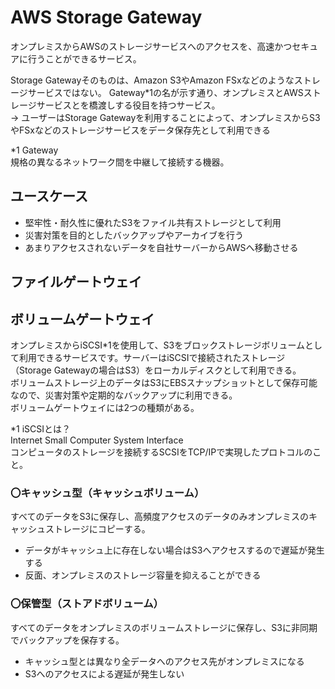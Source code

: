 # AWS Storage Gateway
オンプレミスからAWSのストレージサービスへのアクセスを、高速かつセキュアに行うことができるサービス。

Storage Gatewayそのものは、Amazon S3やAmazon FSxなどのようなストレージサービスではない。
Gateway*1の名が示す通り、オンプレミスとAWSストレージサービスとを橋渡しする役目を持つサービス。  
 → ユーザーはStorage Gatewayを利用することによって、オンプレミスからS3やFSxなどのストレージサービスをデータ保存先として利用できる

*1 Gateway  
規格の異なるネットワーク間を中継して接続する機器。

## ユースケース
* 堅牢性・耐久性に優れたS3をファイル共有ストレージとして利用
* 災害対策を目的としたバックアップやアーカイブを行う
* あまりアクセスされないデータを自社サーバーからAWSへ移動させる

## ファイルゲートウェイ

## ボリュームゲートウェイ
オンプレミスからiSCSI*1を使用して、S3をブロックストレージボリュームとして利用できるサービスです。サーバーはiSCSIで接続されたストレージ（Storage Gatewayの場合はS3）をローカルディスクとして利用できる。  
ボリュームストレージ上のデータはS3にEBSスナップショットとして保存可能なので、災害対策や定期的なバックアップに利用できる。  
ボリュームゲートウェイには2つの種類がある。

*1 iSCSIとは？  
Internet Small Computer System Interface  
コンピュータのストレージを接続するSCSIをTCP/IPで実現したプロトコルのこと。

### 〇キャッシュ型（キャッシュボリューム）
すべてのデータをS3に保存し、高頻度アクセスのデータのみオンプレミスのキャッシュストレージにコピーする。
* データがキャッシュ上に存在しない場合はS3へアクセスするので遅延が発生する
* 反面、オンプレミスのストレージ容量を抑えることができる

### 〇保管型（ストアドボリューム）
すべてのデータをオンプレミスのボリュームストレージに保存し、S3に非同期でバックアップを保存する。
* キャッシュ型とは異なり全データへのアクセス先がオンプレミスになる
* S3へのアクセスによる遅延が発生しない
